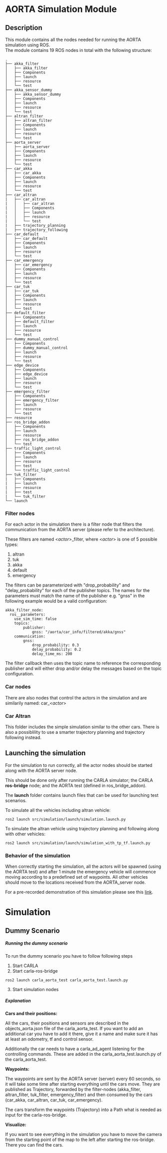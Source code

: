 # AORTA Simulation Module
## Description
This module contains all the nodes needed for running the AORTA simulation using ROS. <br/>
The module contains 19 ROS nodes in total with the following structure:
```
.
├── akka_filter
│   ├── akka_filter
│   ├── Components
│   ├── launch
│   ├── resource
│   └── test
├── akka_sensor_dummy
│   ├── akka_sensor_dummy
│   ├── Components
│   ├── launch
│   ├── resource
│   └── test
├── altran_filter
│   ├── altran_filter
│   ├── Components
│   ├── launch
│   ├── resource
│   └── test
├── aorta_server
│   ├── aorta_server
│   ├── Components
│   ├── launch
│   ├── resource
│   └── test
├── car_akka
│   ├── car_akka
│   ├── Components
│   ├── launch
│   ├── resource
│   └── test
├── car_altran
|   ├── car_altran
|   │   ├── car_altran
|   │   ├── Components
|   │   ├── launch
|   │   ├── resource
|   │   └── test
|   ├── trajectory_planning
|   ├── trajectory_following
├── car_default
│   ├── car_default
│   ├── Components
│   ├── launch
│   ├── resource
│   └── test
├── car_emergency
│   ├── car_emergency
│   ├── Components
│   ├── launch
│   ├── resource
│   └── test
├── car_tuk
│   ├── car_tuk
│   ├── Components
│   ├── launch
│   ├── resource
│   └── test
├── default_filter
│   ├── Components
│   ├── default_filter
│   ├── launch
│   ├── resource
│   └── test
├── dummy_manual_control
│   ├── Components
│   ├── dummy_manual_control
│   ├── launch
│   ├── resource
│   └── test
├── edge_device
│   ├── Components
│   ├── edge_device
│   ├── launch
│   ├── resource
│   └── test
├── emergency_filter
│   ├── Components
│   ├── emergency_filter
│   ├── launch
│   ├── resource
│   └── test
├── resource
├── ros_bridge_addon
│   ├── Components
│   ├── launch
│   ├── resource
│   ├── ros_bridge_addon
│   └── test
├── traffic_light_control
│   ├── Components
│   ├── launch
│   ├── resource
│   ├── test
│   └── traffic_light_control
├── tuk_filter
|   ├── Components
|   ├── launch
|   ├── resource
|   ├── test
|   └── tuk_filter
└── launch
```
### Filter nodes
For each actor in the simulation there is a filter node that filters the communication from the AORTA server (please refer to the architecture). <br/>

These filters are named <*actor*>_filter, where <*actor*> is one of 5 possible types:
1. altran
2. tuk
3. akka
4. default
5. emergency

The filters can be parameterized with "drop_probability" and "delay_probability" for each of the publisher topics. The names for the parameters must match the name of the publisher e.g. "gnss" in the following example would be a valid configuration:

```
akka_filter_node:
  ros__parameters:
    use_sim_time: false
    topics:
        publisher:
            gnss: "/aorta/car_info/filtered/akka/gnss"
    communication:
        gnss:
            drop_probability: 0.3
            delay_probability: 0.2
            delay_time_ms: 200
```
The filter callback then uses the topic name to reference the corresponding publisher and will either drop and/or delay the messages based on the topic configuration.

### Car nodes
There are also nodes that control the actors in the simulation and are similarily named: car_<*actor*>

### Car Altran
This folder includes the simple simulation similar to the other cars. There is also a possiblility to use a smarter trajectory planning and trajectory following instead.

## Launching the simulation
For the simulation to run correctly, all the actor nodes should be started along with the AORTA server node. 

This should be done only after running the CARLA simulator; the CARLA **ros-bridge** node; and the AORTA test (defined in ros_bridge_addon).

The **launch** folder contains launch files that can be used for launching test scenarios.

To simulate all the vehicles including altran vehicle:
```
ros2 launch src/simulation/launch/simulation.launch.py
```
To simulate the altran vehicle using trajectory planning and following along with other vehicles:
```
ros2 launch src/simulation/launch/simulation_with_tp_tf.launch.py
```

### Behavior of the simulation
When correctly starting the simulation, all the actors will be spawned (using the AORTA test) and after 1 minute the emergency vehicle will commence moving according to a predefined set of waypoints. All other vehicles should move to the locations received from the AORTA_server node.

For a pre-recorded demonstration of this simulation please see this  [link](https://git.altran.de/adas/aorta/uploads/5f7b1d0aa422f3eb355e67e681159e0b/aorta_test_scenario.mkv).


# Simulation

## Dummy Scenario

##### Running the dummy scenario

To run the dummy scenario you have to follow following steps

1. Start CARLA
2. Start carla-ros-bridge
```
ros2 launch carla_aorta_test carla_aorta_test.launch.py
```
3.  Start simulation nodes

##### Explanation
__Cars and their positions:__

All the cars, their positions and sensors are described in the objects_aorta.json file of the carla_aorta_test.
If you want to add an additional car you have to add it there, give it a name and make sure it has at least an odometry, tf and control sensor.

Additionally the car needs to have a carla_ad_agent listening for the controlling commands. These are added in the carla_aorta_test.launch.py of the carla_aorta_test.

__Waypoints:__

The waypoints are sent by the AORTA server (server) every 60 seconds, so it will take some time after starting everything until the cars move. They are published as Trajectory, forwarded by the filter-nodes (akka_filter, altran_filter, tuk_filter, emergency_filter) and then consumed by the cars (car_akka, car_altran, car_tuk, car_emergency).

The cars transform the waypoints (Trajectory) into a Path what is needed as input for the carla-ros-bridge.

__Visualize:__

If you want to see everything in the simulation you have to move the camera from the starting point of the map to the left after starting the ros-bridge. There you can find the cars.
